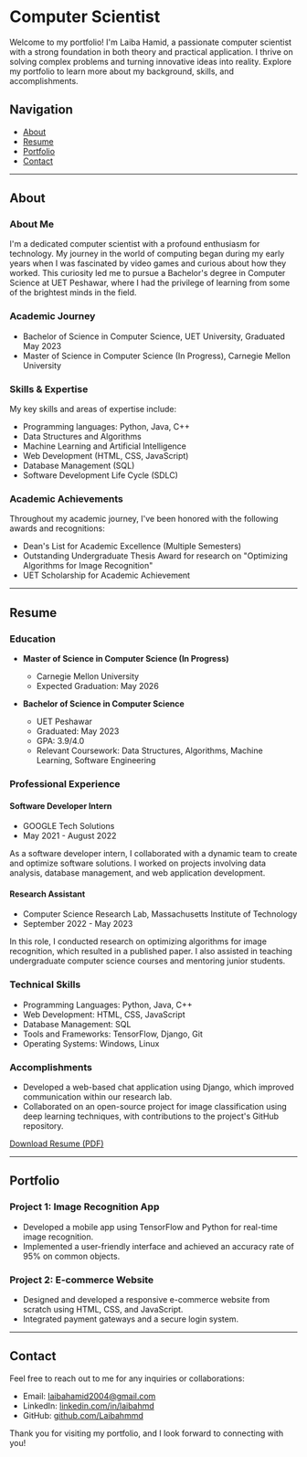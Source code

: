 #  Computer Scientist


Welcome to my portfolio! I'm Laiba Hamid, a passionate computer scientist with a strong foundation in both theory and practical application. I thrive on solving complex problems and turning innovative ideas into reality. Explore my portfolio to learn more about my background, skills, and accomplishments.

## Navigation
- [About](#about)
- [Resume](#resume)
- [Portfolio](#portfolio)
- [Contact](#contact)

---

## About

### About Me

I'm a dedicated computer scientist with a profound enthusiasm for technology. My journey in the world of computing began during my early years when I was fascinated by video games and curious about how they worked. This curiosity led me to pursue a Bachelor's degree in Computer Science at UET Peshawar, where I had the privilege of learning from some of the brightest minds in the field.

### Academic Journey

- Bachelor of Science in Computer Science, UET University, Graduated May 2023
- Master of Science in Computer Science (In Progress), Carnegie Mellon University

### Skills & Expertise

My key skills and areas of expertise include:

- Programming languages: Python, Java, C++
- Data Structures and Algorithms
- Machine Learning and Artificial Intelligence
- Web Development (HTML, CSS, JavaScript)
- Database Management (SQL)
- Software Development Life Cycle (SDLC)

### Academic Achievements

Throughout my academic journey, I've been honored with the following awards and recognitions:

- Dean's List for Academic Excellence (Multiple Semesters)
- Outstanding Undergraduate Thesis Award for research on "Optimizing Algorithms for Image Recognition"
- UET Scholarship for Academic Achievement

---

## Resume

### Education

- **Master of Science in Computer Science (In Progress)**
  - Carnegie Mellon University
  - Expected Graduation: May 2026

- **Bachelor of Science in Computer Science**
  - UET Peshawar
  - Graduated: May 2023
  - GPA: 3.9/4.0
  - Relevant Coursework: Data Structures, Algorithms, Machine Learning, Software Engineering

### Professional Experience

#### Software Developer Intern
- GOOGLE Tech Solutions
- May 2021 - August 2022

As a software developer intern, I collaborated with a dynamic team to create and optimize software solutions. I worked on projects involving data analysis, database management, and web application development.

#### Research Assistant
- Computer Science Research Lab, Massachusetts Institute of Technology 
- September 2022 - May 2023

In this role, I conducted research on optimizing algorithms for image recognition, which resulted in a published paper. I also assisted in teaching undergraduate computer science courses and mentoring junior students.

### Technical Skills

- Programming Languages: Python, Java, C++
- Web Development: HTML, CSS, JavaScript
- Database Management: SQL
- Tools and Frameworks: TensorFlow, Django, Git
- Operating Systems: Windows, Linux

### Accomplishments

- Developed a web-based chat application using Django, which improved communication within our research lab.
- Collaborated on an open-source project for image classification using deep learning techniques, with contributions to the project's GitHub repository.

[Download Resume (PDF)](resume.pdf)

---

## Portfolio

### Project 1: Image Recognition App

- Developed a mobile app using TensorFlow and Python for real-time image recognition.
- Implemented a user-friendly interface and achieved an accuracy rate of 95% on common objects.

### Project 2: E-commerce Website

- Designed and developed a responsive e-commerce website from scratch using HTML, CSS, and JavaScript.
- Integrated payment gateways and a secure login system.

---

## Contact

Feel free to reach out to me for any inquiries or collaborations:

- Email: laibahamid2004@gmail.com
- LinkedIn: [linkedin.com/in/laibahmd](https://www.linkedin.com/in/laibahamd)
- GitHub: [github.com/Laibahmmd](https://github.com/Laibahmmd)

Thank you for visiting my portfolio, and I look forward to connecting with you!



